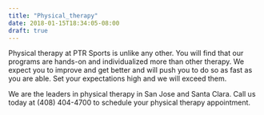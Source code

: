 ```yaml
---
title: "Physical_therapy"
date: 2018-01-15T18:34:05-08:00
draft: true
---
```


Physical therapy at PTR Sports is unlike any other. You will find that our programs are hands-on and individualized more than other therapy. We expect you to improve and get better and will push you to do so as fast as you are able. Set your expectations high and we will exceed them.

We are the leaders in physical therapy in San Jose and Santa Clara. Call us today at (408) 404-4700 to schedule your physical therapy appointment.
